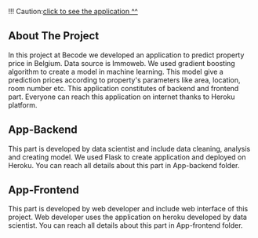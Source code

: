 !!! Caution:[click to see the application ^^](https://mremreozan.github.io/Data-Scientist-Projects/Predicting%20Property%20Price%20Application%20in%20Belgium/app-frontend/) 

## About The Project

In this project at Becode we developed an application to predict property price in Belgium. Data source is Immoweb. We used gradient boosting algorithm to create a model in machine learning. This model give a prediction prices according to property's parameters like area, location, room number etc. This application constitutes of backend and frontend part. Everyone can reach this application on internet thanks to Heroku platform.

## App-Backend

This part is developed by data scientist and include data cleaning, analysis and creating model. We used Flask to create application and deployed on Heroku. You can reach all details about this part in App-backend folder.


## App-Frontend

This part is developed by web developer and include web interface of this project. Web developer uses the application on heroku developed by data scientist. You can reach all details about this part in App-frontend folder.
